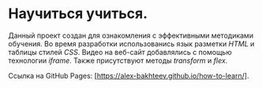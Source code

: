 # Научиться учиться.

Данный проект создан для ознакомления с эффективными методиками обучения. 
Во время разработки использованись язык разметки *HTML* и таблицы стилей *CSS*.
Видео на веб-сайт добавлялись с помощью технологии *iframe*.
Также присутствуют методы *transform* и *flex*.

Ссылка на GitHub Pages: [https://alex-bakhteev.github.io/how-to-learn/].
